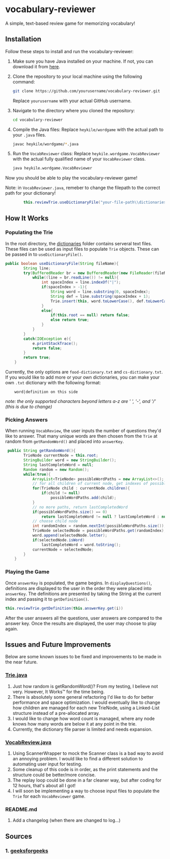 # vocabulary-reviewer

A simple, text-based review game for memorizing vocabulary!

## Installation

Follow these steps to install and run the vocabulary-reviewer:

1. Make sure you have Java installed on your machine. If not, you can download it from [here](https://www.oracle.com/java/technologies/javase-jdk11-downloads.html).

2. Clone the repository to your local machine using the following command:

    ```bash
    git clone https://github.com/yourusername/vocabulary-reviewer.git
    ```

    Replace `yourusername` with your actual GitHub username.

3. Navigate to the directory where you cloned the repository:

    ```bash
    cd vocabulary-reviewer
    ```

4. Compile the Java files:
   Replace `heykile/wordgame` with the actual path to your `.java` files.

    ```bash
    javac heykile/wordgame/*.java
    ```

5. Run the `VocabReviewer` class:
   Replace `heykile.wordgame.VocabReviewer` with the actual fully qualified name of your `VocabReviewer` class.

    ```bash
    java heykile.wordgame.VocabReviewer
    ```

Now you should be able to play the vocabulary-reviewer game!

Note: in  `VocabReviewer.java`, remeber to change the filepath to the correct path for your dictionary!

```java
        this.reviewTrie.useDictionaryFile("your-file-path\\dictionaries\\cs-dictionary.txt");
```

## How It Works

### Populating the Trie

In the root directory, the [dictionaries](./dictionaries/) folder contains serveral text files. These files can be used as input files to populate `Trie` objects. These can be passed in to `useDictionaryFile()`.

```java
public boolean useDictionaryFile(String fileName){
        String line;
        try(BufferedReader br = new BufferedReader(new FileReader(fileName))){
            while((line = br.readLine()) != null){
                int spaceIndex = line.indexOf("|");
                if(spaceIndex > -1){
                    String word = line.substring(0, spaceIndex);
                    String def = line.substring(spaceIndex + 1);
                    Trie.insert(this, word.toLowerCase(), def.toLowerCase());
                }
                else{
                    if(this.root == null) return false;
                    else return true;
                }
            }
        }
        catch(IOException e){
            e.printStackTrace();
            return false;
        }
        return true;
    }
```

Currently, the only options are `food-dictionary.txt` and `cs-dictionary.txt`. If you would like to add more or your own dictionaries, you can make your own `.txt` dictionary with the following format:

```plaintext
    word|definition on this side
```

*note: the only supported characters beyond letters a-z are ' ', '-', and '/' (this is due to change)*

### Picking Answers

When running `VocabReview`, the user inputs the number of questions they'd like to answer. That many unique words are then chosen from the `Trie` at random from `getRandomWord()` and placed into `answerKey`.

```java
 public String getRandomWord(){
        TrieNode currentNode = this.root;
        StringBuilder word = new StringBuilder();
        String lastCompleteWord = null;
        Random random = new Random();
        while(true){
            ArrayList<TrieNode> possibleWordPaths = new ArrayList<>();
            // for all children of current node, get indexes of possible paths
            for(TrieNode child : currentNode.children){
                if(child != null)
                    possibleWordPaths.add(child);
            }
            // no more paths, return lastCompletedWord
            if(possibleWordPaths.size() == 0) 
                return lastCompleteWord != null ? lastCompleteWord : null;
            // choose child node
            int randomIndex = random.nextInt(possibleWordPaths.size());
            TrieNode selectedNode = possibleWordPaths.get(randomIndex);
            word.append(selectedNode.letter);
            if(selectedNode.isWord)
                lastCompleteWord = word.toString();
            currentNode = selectedNode;
        }
    }
```

### Playing the Game

Once `answerKey` is populated, the game begins. In `displayQuestions()`, definitions are displayed to the user in the order they were placed into `answerKey`. The definitions are presented by taking the String at the current index and passing it to `getDefinition()`.

```java
this.reviewTrie.getDefinition(this.answerKey.get(i))
```

After the user answers all the questions, user answers are compared to the answer key. Once the results are displayed, the user may choose to play again.

## Issues and Future Improvements

Below are some known issues to be fixed and improvements to be made in the near future.

### [Trie.java](./src/main/java/heykile/wordgame/Trie.java)

   1. Just how random is getRandomWord()? From my testing, I believe not very. However, It Works&trade;  for the time being.
   2. There is absolutely some general refactoring I'd like to do for better performance and space optimization. I would eventually like to change how children are managed for each new TrieNode, using a Linked-List structure instead of a pre-allocated array.
   3. I would like to change how word count is managed, where any node knows how many words are below it at any point in the trie.
   4. Currently, the dictionary file parser is limited and needs expansion.

### [VocabReview.java](./src/main/java/heykile/wordgame/VocabReviewer.java)

   1. Using ScannerWrapper to mock the Scanner class is a bad way to avoid an annoying problem. I would like to find a different solution to automating user input for testing.
   2. Some cleanup of this code is in order, as the print statements and the structure could be better/more concise.
   3. The replay loop could be done in a far cleaner way, but after coding for 12 hours, that's about all I got!
   4. I will soon be implementing a way to choose input files to populate the `Trie` for each `VocabReviewer` game.

### README.md

   1. Add a changelog (when there are changed to log...)

## Sources

### 1. [geeksforgeeks](https://www.geeksforgeeks.org/introduction-to-trie-data-structure-and-algorithm-tutorials/)
